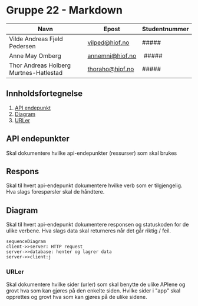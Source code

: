 # Gruppe 22 - Markdown

| Navn                                   | Epost           | Studentnummer |
| -------------------------------------- | --------------- | ------------- |
| Vilde Andreas Fjeld Pedersen           | vilped@hiof.no  | #####         |
| Anne May Omberg                        | annemni@hiof.no |  #####        |
| Thor Andreas Holberg Murtnes-Hatlestad | thoraho@hiof.no | #####         |

## Innholdsfortegnelse

1. [API endepunkt](#api-endpoints)
2. [Diagram](#diagram)
3. [URLer](#urler)

## API endepunkter

Skal dokumentere hvilke api-endepunkter (ressurser) som skal brukes

## Respons

Skal til hvert api-endepunkt dokumentere hvilke verb som er tilgjengelig.
Hva slags forespørsler skal de håndtere.

## Diagram

Skal til hvert api-endepunkt dokumentere responsen og statuskoden for de
ulike verbene. Hva slags data skal returneres når det går riktig / feil.

```mermaid
sequenceDiagram
client->>server: HTTP request
server->>database: henter og lagrer data
server->>client:j
```

### URLer

Skal dokumentere hvilke sider (urler) som skal benytte de ulike APIene og
grovt hva som kan gjøres på den enkelte siden. Hvilke sider i "app" skal
opprettes og grovt hva som kan gjøres på de ulike sidene.
